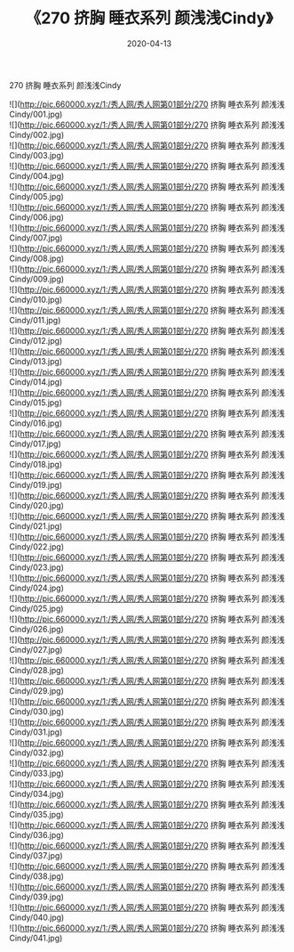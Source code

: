 ﻿---
layout: post
title:  《270 挤胸 睡衣系列 颜浅浅Cindy》
date:   2020-04-13
img: http://pic.660000.xyz/1:/秀人网/秀人网第01部分/270 挤胸 睡衣系列 颜浅浅Cindy/000.jpg
categories: [美女, 清纯, 唯美]
---

270 挤胸 睡衣系列 颜浅浅Cindy

  ![](http://pic.660000.xyz/1:/秀人网/秀人网第01部分/270 挤胸 睡衣系列 颜浅浅Cindy/001.jpg) <br> ![](http://pic.660000.xyz/1:/秀人网/秀人网第01部分/270 挤胸 睡衣系列 颜浅浅Cindy/002.jpg) <br> ![](http://pic.660000.xyz/1:/秀人网/秀人网第01部分/270 挤胸 睡衣系列 颜浅浅Cindy/003.jpg) <br> ![](http://pic.660000.xyz/1:/秀人网/秀人网第01部分/270 挤胸 睡衣系列 颜浅浅Cindy/004.jpg) <br> ![](http://pic.660000.xyz/1:/秀人网/秀人网第01部分/270 挤胸 睡衣系列 颜浅浅Cindy/005.jpg) <br> ![](http://pic.660000.xyz/1:/秀人网/秀人网第01部分/270 挤胸 睡衣系列 颜浅浅Cindy/006.jpg) <br> ![](http://pic.660000.xyz/1:/秀人网/秀人网第01部分/270 挤胸 睡衣系列 颜浅浅Cindy/007.jpg) <br> ![](http://pic.660000.xyz/1:/秀人网/秀人网第01部分/270 挤胸 睡衣系列 颜浅浅Cindy/008.jpg) <br> ![](http://pic.660000.xyz/1:/秀人网/秀人网第01部分/270 挤胸 睡衣系列 颜浅浅Cindy/009.jpg) <br> ![](http://pic.660000.xyz/1:/秀人网/秀人网第01部分/270 挤胸 睡衣系列 颜浅浅Cindy/010.jpg) <br> ![](http://pic.660000.xyz/1:/秀人网/秀人网第01部分/270 挤胸 睡衣系列 颜浅浅Cindy/011.jpg) <br> ![](http://pic.660000.xyz/1:/秀人网/秀人网第01部分/270 挤胸 睡衣系列 颜浅浅Cindy/012.jpg) <br> ![](http://pic.660000.xyz/1:/秀人网/秀人网第01部分/270 挤胸 睡衣系列 颜浅浅Cindy/013.jpg) <br> ![](http://pic.660000.xyz/1:/秀人网/秀人网第01部分/270 挤胸 睡衣系列 颜浅浅Cindy/014.jpg) <br> ![](http://pic.660000.xyz/1:/秀人网/秀人网第01部分/270 挤胸 睡衣系列 颜浅浅Cindy/015.jpg) <br> ![](http://pic.660000.xyz/1:/秀人网/秀人网第01部分/270 挤胸 睡衣系列 颜浅浅Cindy/016.jpg) <br> ![](http://pic.660000.xyz/1:/秀人网/秀人网第01部分/270 挤胸 睡衣系列 颜浅浅Cindy/017.jpg) <br> ![](http://pic.660000.xyz/1:/秀人网/秀人网第01部分/270 挤胸 睡衣系列 颜浅浅Cindy/018.jpg) <br> ![](http://pic.660000.xyz/1:/秀人网/秀人网第01部分/270 挤胸 睡衣系列 颜浅浅Cindy/019.jpg) <br> ![](http://pic.660000.xyz/1:/秀人网/秀人网第01部分/270 挤胸 睡衣系列 颜浅浅Cindy/020.jpg) <br> ![](http://pic.660000.xyz/1:/秀人网/秀人网第01部分/270 挤胸 睡衣系列 颜浅浅Cindy/021.jpg) <br> ![](http://pic.660000.xyz/1:/秀人网/秀人网第01部分/270 挤胸 睡衣系列 颜浅浅Cindy/022.jpg) <br> ![](http://pic.660000.xyz/1:/秀人网/秀人网第01部分/270 挤胸 睡衣系列 颜浅浅Cindy/023.jpg) <br> ![](http://pic.660000.xyz/1:/秀人网/秀人网第01部分/270 挤胸 睡衣系列 颜浅浅Cindy/024.jpg) <br> ![](http://pic.660000.xyz/1:/秀人网/秀人网第01部分/270 挤胸 睡衣系列 颜浅浅Cindy/025.jpg) <br> ![](http://pic.660000.xyz/1:/秀人网/秀人网第01部分/270 挤胸 睡衣系列 颜浅浅Cindy/026.jpg) <br> ![](http://pic.660000.xyz/1:/秀人网/秀人网第01部分/270 挤胸 睡衣系列 颜浅浅Cindy/027.jpg) <br> ![](http://pic.660000.xyz/1:/秀人网/秀人网第01部分/270 挤胸 睡衣系列 颜浅浅Cindy/028.jpg) <br> ![](http://pic.660000.xyz/1:/秀人网/秀人网第01部分/270 挤胸 睡衣系列 颜浅浅Cindy/029.jpg) <br> ![](http://pic.660000.xyz/1:/秀人网/秀人网第01部分/270 挤胸 睡衣系列 颜浅浅Cindy/030.jpg) <br> ![](http://pic.660000.xyz/1:/秀人网/秀人网第01部分/270 挤胸 睡衣系列 颜浅浅Cindy/031.jpg) <br> ![](http://pic.660000.xyz/1:/秀人网/秀人网第01部分/270 挤胸 睡衣系列 颜浅浅Cindy/032.jpg) <br> ![](http://pic.660000.xyz/1:/秀人网/秀人网第01部分/270 挤胸 睡衣系列 颜浅浅Cindy/033.jpg) <br> ![](http://pic.660000.xyz/1:/秀人网/秀人网第01部分/270 挤胸 睡衣系列 颜浅浅Cindy/034.jpg) <br> ![](http://pic.660000.xyz/1:/秀人网/秀人网第01部分/270 挤胸 睡衣系列 颜浅浅Cindy/035.jpg) <br> ![](http://pic.660000.xyz/1:/秀人网/秀人网第01部分/270 挤胸 睡衣系列 颜浅浅Cindy/036.jpg) <br> ![](http://pic.660000.xyz/1:/秀人网/秀人网第01部分/270 挤胸 睡衣系列 颜浅浅Cindy/037.jpg) <br> ![](http://pic.660000.xyz/1:/秀人网/秀人网第01部分/270 挤胸 睡衣系列 颜浅浅Cindy/038.jpg) <br> ![](http://pic.660000.xyz/1:/秀人网/秀人网第01部分/270 挤胸 睡衣系列 颜浅浅Cindy/039.jpg) <br> ![](http://pic.660000.xyz/1:/秀人网/秀人网第01部分/270 挤胸 睡衣系列 颜浅浅Cindy/040.jpg) <br> ![](http://pic.660000.xyz/1:/秀人网/秀人网第01部分/270 挤胸 睡衣系列 颜浅浅Cindy/041.jpg) <br>